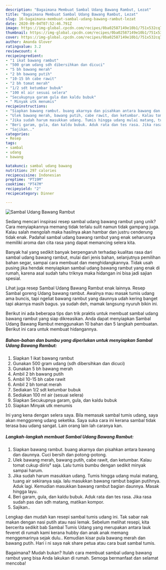 ```yaml
---
description: "Bagaimana Membuat Sambal Udang Bawang Rambut, Lezat"
title: "Bagaimana Membuat Sambal Udang Bawang Rambut, Lezat"
slug: 16-bagaimana-membuat-sambal-udang-bawang-rambut-lezat
date: 2020-09-04T07:52:46.791Z
image: https://img-global.cpcdn.com/recipes/0ba02587149e10b1/751x532cq70/sambal-udang-bawang-rambut-foto-resep-utama.jpg
thumbnail: https://img-global.cpcdn.com/recipes/0ba02587149e10b1/751x532cq70/sambal-udang-bawang-rambut-foto-resep-utama.jpg
cover: https://img-global.cpcdn.com/recipes/0ba02587149e10b1/751x532cq70/sambal-udang-bawang-rambut-foto-resep-utama.jpg
author: Amanda Glover
ratingvalue: 3.2
reviewcount: 4
recipeingredient:
- "1 ikat bawang rambut"
- "500 gram udang sdh dibersihkan dan dicuci"
- "5 bh bawang merah"
- "2 bh bawang putih"
- "10-15 bh cabe rawit"
- "2 bh tomat merah"
- "1/2 sdt ketumbar bubuk"
- "100 ml air sesuai selera"
- "Secukupnya garam gula dan kaldu bubuk"
- " Minyak utk menumis"
recipeinstructions:
- "Siapkan bawang rambut. buang akarnya dan pisahkan antara bawang dan daunnya. Cuci bersih dan potong-potong."
- "Ulek bawang merah, bawang putih, cabe rawit, dan ketumbar. Kalau tomat cukup diiris² saja. Lalu tumis bumbu dengan sedikit minyak sampai harum."
- "Jika sudah harum masukkan udang. Tumis hingga udang mulai matang, tuang air sekiranya saja. lalu masukkan bawang rambut bagian putihnya. Aduk lagi. Kemudian masukkan bawang rambut bagian daunnya. Masak hingga layu."
- "Beri garam, gula, dan kaldu bubuk. Aduk rata dan tes rasa. Jika rasa sudah pas dan sdh matang, matikan kompor."
- "Sajikan.."
categories:
- Resep
tags:
- sambal
- udang
- bawang

katakunci: sambal udang bawang 
nutrition: 297 calories
recipecuisine: Indonesian
preptime: "PT19M"
cooktime: "PT47M"
recipeyield: "2"
recipecategory: Dinner

---
```



![Sambal Udang Bawang Rambut](https://img-global.cpcdn.com/recipes/0ba02587149e10b1/751x532cq70/sambal-udang-bawang-rambut-foto-resep-utama.jpg)

Sedang mencari inspirasi resep sambal udang bawang rambut yang unik? Cara menyiapkannya memang tidak terlalu sulit namun tidak gampang juga. Kalau salah mengolah maka hasilnya akan hambar dan justru cenderung tidak enak. Padahal sambal udang bawang rambut yang enak seharusnya memiliki aroma dan cita rasa yang dapat memancing selera kita.

Banyak hal yang sedikit banyak berpengaruh terhadap kualitas rasa dari sambal udang bawang rambut, mulai dari jenis bahan, selanjutnya pemilihan bahan segar, sampai cara membuat dan menghidangkannya. Tidak usah pusing jika hendak menyiapkan sambal udang bawang rambut yang enak di rumah, karena asal sudah tahu triknya maka hidangan ini bisa jadi sajian spesial.

Lihat juga resep Sambal Udang Bawang Rambut enak lainnya. Resep Sambal goreng Udang bawang rambut. Awalnya mau masak tumis udang ama buncis, tapi ngeliat bawang rambut yang daunnya udah kering banget tapi akarnya masih bagus. ya sudah deh, mamak langsung nyuruh bikin ini.


Berikut ini ada beberapa tips dan trik praktis untuk membuat sambal udang bawang rambut yang siap dikreasikan. Anda dapat menyiapkan Sambal Udang Bawang Rambut menggunakan 10 bahan dan 5 langkah pembuatan. Berikut ini cara untuk membuat hidangannya.

<!--inarticleads1-->

##### Bahan-bahan dan bumbu yang diperlukan untuk menyiapkan Sambal Udang Bawang Rambut:

1. Siapkan 1 ikat bawang rambut
1. Gunakan 500 gram udang (sdh dibersihkan dan dicuci)
1. Gunakan 5 bh bawang merah
1. Ambil 2 bh bawang putih
1. Ambil 10-15 bh cabe rawit
1. Ambil 2 bh tomat merah
1. Sediakan 1/2 sdt ketumbar bubuk
1. Sediakan 100 ml air (sesuai selera)
1. Siapkan Secukupnya garam, gula, dan kaldu bubuk
1. Siapkan  Minyak utk menumis


Ini yang kena dengan selera saya. Bila memasak sambal tumis udang, saya akan menggoreng udang seketika. Saya suka cara ini kerana sambal tidak terasa bau udang sangat. Lain orang lain lah caranya kan. 

<!--inarticleads2-->

##### Langkah-langkah membuat Sambal Udang Bawang Rambut:

1. Siapkan bawang rambut. buang akarnya dan pisahkan antara bawang dan daunnya. Cuci bersih dan potong-potong.
1. Ulek bawang merah, bawang putih, cabe rawit, dan ketumbar. Kalau tomat cukup diiris² saja. Lalu tumis bumbu dengan sedikit minyak sampai harum.
1. Jika sudah harum masukkan udang. Tumis hingga udang mulai matang, tuang air sekiranya saja. lalu masukkan bawang rambut bagian putihnya. Aduk lagi. Kemudian masukkan bawang rambut bagian daunnya. Masak hingga layu.
1. Beri garam, gula, dan kaldu bubuk. Aduk rata dan tes rasa. Jika rasa sudah pas dan sdh matang, matikan kompor.
1. Sajikan..


Lengkap dan mudah kan resepi sambal tumis udang ini. Tak sabar nak makan dengan nasi putih atau nasi lemak. Sebelum melihat resepi, kita bercerita sedikit bab Sambal Tumis Udang yang merupakan antara lauk feveret di rumah kami kerana hubby dan anak anak memang menggemarinya sejak dulu.. Kemudian kisar pula bawang merah dan bawang putih. Hari i ni saya nak share petua atau cara buat sambal tumis. 

Bagaimana? Mudah bukan? Itulah cara membuat sambal udang bawang rambut yang bisa Anda lakukan di rumah. Semoga bermanfaat dan selamat mencoba!
